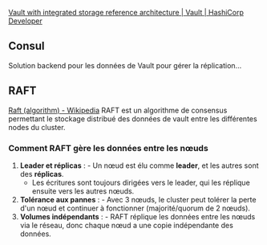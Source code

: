 
[Vault with integrated storage reference architecture | Vault | HashiCorp Developer](https://developer.hashicorp.com/vault/tutorials/day-one-raft/raft-reference-architecture)
## Consul
Solution backend pour les données de Vault pour gérer la réplication...
## RAFT
[Raft (algorithm) - Wikipedia](https://en.wikipedia.org/wiki/Raft_(algorithm))
RAFT est un algorithme de consensus permettant le stockage distribué des données de vault entre les différentes nodes du cluster.
### Comment RAFT gère les données entre les nœuds
1. **Leader et réplicas** :
		- Un nœud est élu comme **leader**, et les autres sont des **réplicas**.
	- Les écritures sont toujours dirigées vers le leader, qui les réplique ensuite vers les autres nœuds.
2. **Tolérance aux pannes** :
		- Avec 3 nœuds, le cluster peut tolérer la perte d'un nœud et continuer à fonctionner (majorité/quorum de 2 nœuds).
3. **Volumes indépendants** :
		- RAFT réplique les données entre les nœuds via le réseau, donc chaque nœud a une copie indépendante des données.


